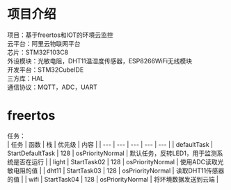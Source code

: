 # 项目介绍
项目：基于freertos和IOT的环境云监控  
云平台：阿里云物联网平台  
芯片：STM32F103C8  
外设模块：光敏电阻，DHT11温湿度传感器，ESP8266WiFi无线模块  
开发平台：STM32CubeIDE  
三方库：HAL  
通信协议：MQTT，ADC，UART  
# freertos
任务：  
| 任务 | 函数 | 栈 | 优先级 | 内容 |
| --- | --- | --- | --- | --- |
| defaultTask | StartDefaultTask | 128 | osPriorityNormal | 默认任务，反转LED1，用于监测系统是否在运行 |
| light | StartTask02 | 128 | osPriorityNormal | 使用ADC读取光敏电阻的值 |
| dht11 | StartTask03 | 128 | osPriorityNormal | 读取DHT11传感器的值 |
| wifi | StartTask04 | 128 | osPriorityNormal | 将环境数据发送到云端 |
